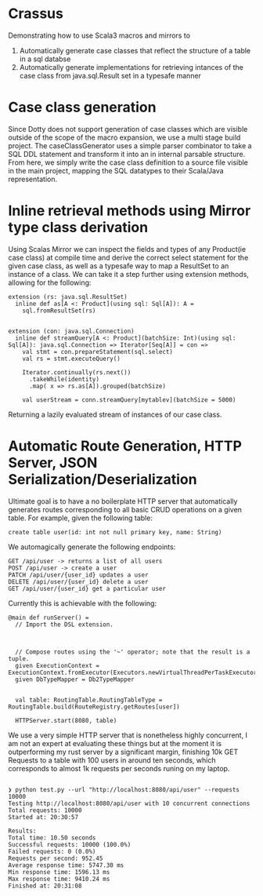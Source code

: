 # Crassus

Demonstrating how to use Scala3 macros and mirrors to 
1. Automatically generate case classes that reflect the structure of a table in a sql databse
2. Automatically generate implementations for retrieving intances of the case class from java.sql.Result set in a typesafe manner

# Case class generation

Since Dotty does not support generation of case classes which are visible outside of the scope of the macro expansion, we use a multi stage build project. The caseClassGenerator uses a simple parser
combinator to take a SQL DDL statement and transform it into an in internal parsable structure. From here, we simply write the case class definition to a source file visible in the main project,
mapping the SQL datatypes to their Scala/Java representation.

# Inline retrieval methods using Mirror type class derivation

Using Scalas Mirror we can inspect the fields and types of any Product(ie case class) at compile time and derive the correct select statement for the given case class, as well as a typesafe way 
to map a ResultSet to an instance of a class. We can take it a step further using extension methods, allowing for the following:

```
extension (rs: java.sql.ResultSet)
  inline def as[A <: Product](using sql: Sql[A]): A =
    sql.fromResultSet(rs)


extension (con: java.sql.Connection)
  inline def streamQuery[A <: Product](batchSize: Int)(using sql: Sql[A]): java.sql.Connection => Iterator[Seq[A]] = con =>
    val stmt = con.prepareStatement(sql.select)
    val rs = stmt.executeQuery()

    Iterator.continually(rs.next())
      .takeWhile(identity)
      .map( x => rs.as[A]).grouped(batchSize)
```

```
    val userStream = conn.streamQuery[mytablev](batchSize = 5000)
```
Returning a lazily evaluated stream of instances of our case class.

# Automatic Route Generation, HTTP Server, JSON Serialization/Deserialization

Ultimate goal is to have a no boilerplate HTTP server that automatically generates routes corresponding to all basic CRUD operations on a given table. For example, given the following table:

```
create table user(id: int not null primary key, name: String)
```

We automagically generate the following endpoints:

```
GET /api/user -> returns a list of all users
POST /api/user -> create a user
PATCH /api/user/{user_id} updates a user
DELETE /api/user/{user_id} delete a user
GET /api/user/{user_id} get a particular user
```


Currently this is achievable with the following:


```
@main def runServer() =
  // Import the DSL extension.



  // Compose routes using the '~' operator; note that the result is a tuple.
  given ExecutionContext = ExecutionContext.fromExecutor(Executors.newVirtualThreadPerTaskExecutor())
  given DbTypeMapper = Db2TypeMapper


  val table: RoutingTable.RoutingTableType = RoutingTable.build(RouteRegistry.getRoutes[user])

  HTTPServer.start(8080, table)

```

We use a very simple HTTP server that is nonetheless highly concurrent, I am not an expert at evaluating these things but at the moment it is outperforming my rust server by a significant margin, finishing 10k GET Requests to a table with 100 users in around ten seconds, which corresponds to almost 1k requests per seconds runing on my laptop.

```

❯ python test.py --url "http://localhost:8080/api/user" --requests 10000
Testing http://localhost:8080/api/user with 10 concurrent connections
Total requests: 10000
Started at: 20:30:57

Results:
Total time: 10.50 seconds
Successful requests: 10000 (100.0%)
Failed requests: 0 (0.0%)
Requests per second: 952.45
Average response time: 5747.30 ms
Min response time: 1596.13 ms
Max response time: 9410.24 ms
Finished at: 20:31:08

```

